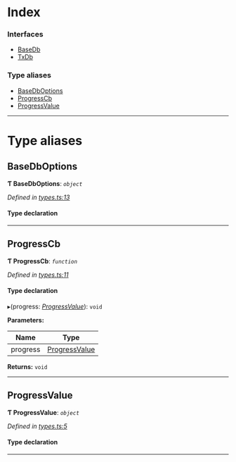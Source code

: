 

# Index

### Interfaces

* [BaseDb](../interfaces/_types_.basedb.md)
* [TxDb](../interfaces/_types_.txdb.md)

### Type aliases

* [BaseDbOptions](_types_.md#basedboptions)
* [ProgressCb](_types_.md#progresscb)
* [ProgressValue](_types_.md#progressvalue)

---

# Type aliases

<a id="basedboptions"></a>

##  BaseDbOptions

**Ƭ BaseDbOptions**: *`object`*

*Defined in [types.ts:13](https://github.com/polkadot-js/common/blob/33f3ed5/packages/db/src/types.ts#L13)*

#### Type declaration

___
<a id="progresscb"></a>

##  ProgressCb

**Ƭ ProgressCb**: *`function`*

*Defined in [types.ts:11](https://github.com/polkadot-js/common/blob/33f3ed5/packages/db/src/types.ts#L11)*

#### Type declaration
▸(progress: *[ProgressValue](_types_.md#progressvalue)*): `void`

**Parameters:**

| Name | Type |
| ------ | ------ |
| progress | [ProgressValue](_types_.md#progressvalue) |

**Returns:** `void`

___
<a id="progressvalue"></a>

##  ProgressValue

**Ƭ ProgressValue**: *`object`*

*Defined in [types.ts:5](https://github.com/polkadot-js/common/blob/33f3ed5/packages/db/src/types.ts#L5)*

#### Type declaration

___

